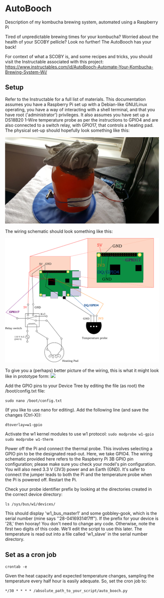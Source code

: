 # AutoBooch
Description of my kombucha brewing system, automated using a Raspberry Pi

Tired of unpredictable brewing times for your kombucha? Worried about the health of your SCOBY pellicle? Look no further! The AutoBooch has your back!

For context of what a SCOBY is, and some recipes and tricks, you should visit the Instructable associated with this project:
https://www.instructables.com/id/AutoBooch-Automate-Your-Kombucha-Brewing-System-Wi/

## Setup

Refer to the Instructable for a full list of materials. This documentation assumes you have a Raspberry Pi set up with a Debian-like GNU/Linux operating, you have a way of interacting with a shell terminal, and that you have root ('administrator') privileges.
It also assumes you have set up a DS18B20 1-Wire temperature probe as per the instructions to GPIO4 and are also connected to a switch relay, with GPIO17, that controls a heating pad. The physical set-up should hopefully look something like this:

<img src="./Figures/AutoBooch_setup.jpg" width=640 title="Set-up for the AutoBooch">

The wiring schematic should look something like this:

<img src="./Figures/AutoBooch_WiringDiagram.png" width=640>

To give you a (perhaps) better picture of the wiring, this is what it might look like in prototype form:
<img src="./Figures/AutoBooch_PiAndRelay.jpg">

Add the GPIO pins to your Device Tree by editing the file (as root) the /boot/config.txt file:

`sudo nano /boot/config.txt`

(If you like to use nano for editing). Add the following line (and save the changes (Ctrl-X)):

`dtoverlay=w1-gpio`  

Activate the w1 kernel modules to use w1 protocol: 
`sudo modprobe w1-gpio`
`sudo modprobe w1-therm`

Power off the Pi and connect the thermal probe. This involves selecting a GPIO pin to be the designated read-out. Here, we take GPIO4. The wiring schematic provided here refers to the Raspberry Pi 3B GPIO pin configuration; please make sure you check your model's pin configuration. You will also need 3.3 V (3V3) power and an Earth (GND). It's safer to connect the jumper leads to both the Pi and the temperature probe when the Pi is powered off. Restart the Pi.

Check your probe identifier prefix by looking at the directories created in the correct device directory:

`ls /sys/bus/w1/devices/`

This should display 'w1_bus_master1' and some gobbley-gook, which is the serial number (mine says ''28-04169314f7ff"). If the prefix for your device is '28,' then hooray! You don't need to change any code. Otherwise, note the first two digits of this code. We'll edit the script to use this later. The temperature is read out into a file called 'w1_slave' in the serial number directory.

## Set as a cron job

`crontab -e`

Given the heat capacity and expected temperature changes, sampling the temperature every half hour is easily adequate. So, set the cron job to: 

`*/30 * * * * /absolute_path_to_your_script/auto_booch.py`
